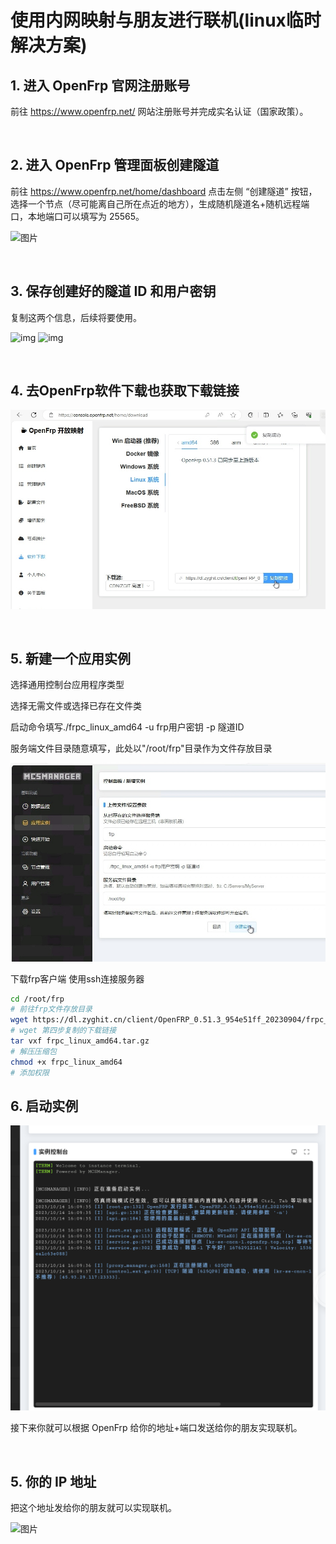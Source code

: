 # 使用内网映射与朋友进行联机(linux临时解决方案)

## 1. 进入 OpenFrp 官网注册账号

前往 https://www.openfrp.net/ 网站注册账号并完成实名认证（国家政策）。

<br />

## 2. 进入 OpenFrp 管理面板创建隧道

前往 https://www.openfrp.net/home/dashboard 点击左侧 “创建隧道” 按钮，选择一个节点（尽可能离自己所在点近的地方），生成随机隧道名+随机远程端口，本地端口可以填写为 25565。

![图片](images/create_openfrp.png)

<br />

## 3. 保存创建好的隧道 ID 和用户密钥

复制这两个信息，后续将要使用。

![img](images/cpoy_t_id.png)
![img](images/cpoy_u_id.png)

<br />

## 4. 去OpenFrp软件下载也获取下载链接

![图片](images/linux_openfrp.png)

<br />

## 5. 新建一个应用实例

选择通用控制台应用程序类型

选择无需文件或选择已存在文件类

启动命令填写./frpc_linux_amd64 -u frp用户密钥 -p 隧道ID

服务端文件目录随意填写，此处以"/root/frp"目录作为文件存放目录

![图片](images/setup_frp.png)

下载frp客户端
使用ssh连接服务器

``` bash
cd /root/frp
# 前往frp文件存放目录
wget https://dl.zyghit.cn/client/OpenFRP_0.51.3_954e51ff_20230904/frpc_linux_amd64.tar.gz
# wget 第四步复制的下载链接
tar vxf frpc_linux_amd64.tar.gz
# 解压压缩包
chmod +x frpc_linux_amd64 
# 添加权限
```
## 6. 启动实例

![图片](images/start_frp.png)

接下来你就可以根据 OpenFrp 给你的地址+端口发送给你的朋友实现联机。

<br />

## 5. 你的 IP 地址

把这个地址发给你的朋友就可以实现联机。

![图片](images/result_frp_ip.png)
